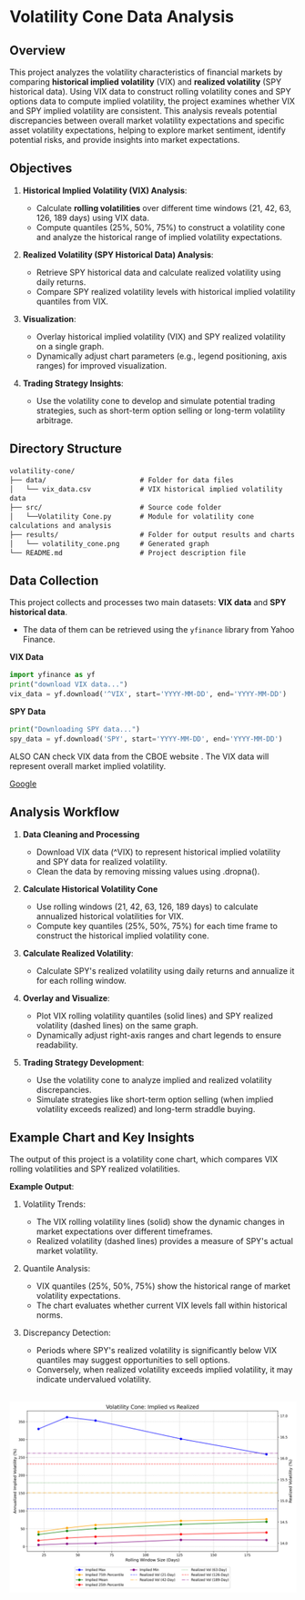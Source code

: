 # Volatility Cone Data Analysis 

## Overview
This project analyzes the volatility characteristics of financial markets by comparing **historical implied volatility** (VIX) and **realized volatility** (SPY historical data). Using VIX data to construct rolling volatility cones and SPY options data to compute implied volatility, the project examines whether VIX and SPY implied volatility are consistent. This analysis reveals potential discrepancies between overall market volatility expectations and specific asset volatility expectations, helping to explore market sentiment, identify potential risks, and provide insights into market expectations.

## Objectives
1. **Historical Implied Volatility (VIX) Analysis**:
   - Calculate **rolling volatilities** over different time windows (21, 42, 63, 126, 189 days) using VIX data.
   - Compute quantiles (25%, 50%, 75%) to construct a volatility cone and analyze the historical range of implied volatility expectations.

2. **Realized Volatility (SPY Historical Data) Analysis**:
   - Retrieve SPY historical data and calculate realized volatility using daily returns.
   - Compare SPY realized volatility levels with historical implied volatility quantiles from VIX.

3. **Visualization**:
    - Overlay historical implied volatility (VIX) and SPY realized volatility on a single graph.
   - Dynamically adjust chart parameters (e.g., legend positioning, axis ranges) for improved visualization.

4. **Trading Strategy Insights**:
   - Use the volatility cone to develop and simulate potential trading strategies, such as short-term option selling or long-term volatility arbitrage.



## Directory Structure
```plaintext
volatility-cone/
├── data/                       # Folder for data files
│   └── vix_data.csv            # VIX historical implied volatility data
├── src/                        # Source code folder
│   └──Volatility Cone.py       # Module for volatility cone calculations and analysis
├── results/                    # Folder for output results and charts
│   └── volatility_cone.png     # Generated graph
└── README.md                   # Project description file
```


## Data Collection

This project collects and processes two main datasets: **VIX data** and **SPY historical data**.
- The data of them can be retrieved using the `yfinance` library from Yahoo Finance.

**VIX Data**
```python
import yfinance as yf
print("download VIX data...")
vix_data = yf.download('^VIX', start='YYYY-MM-DD', end='YYYY-MM-DD')
```
**SPY Data**
```python
print("Downloading SPY data...")
spy_data = yf.download('SPY', start='YYYY-MM-DD', end='YYYY-MM-DD')
```
ALSO CAN check VIX data from the CBOE website . The VIX data will represent overall market implied volatility.

 [Google](https://www.cboe.com)


## Analysis Workflow

1. **Data Cleaning and Processing**
   - Download VIX data (^VIX) to represent historical implied volatility and SPY data for realized volatility.
   - Clean the data by removing missing values using .dropna().

2. **Calculate Historical Volatility Cone**
   - Use rolling windows (21, 42, 63, 126, 189 days) to calculate annualized historical volatilities for VIX.
   - Compute key quantiles (25%, 50%, 75%) for each time frame to construct the historical implied volatility cone.

3. **Calculate Realized Volatility**:
   - Calculate SPY's realized volatility using daily returns and annualize it for each rolling window.

4. **Overlay and Visualize**:
   - Plot VIX rolling volatility quantiles (solid lines) and SPY realized volatility (dashed lines) on the same graph.
   - Dynamically adjust right-axis ranges and chart legends to ensure readability.

5. **Trading Strategy Development**:
   - Use the volatility cone to analyze implied and realized volatility discrepancies.
   - Simulate strategies like short-term option selling (when implied volatility exceeds realized) and long-term straddle buying.


## Example Chart and Key Insights

The output of this project is a volatility cone chart, which compares VIX rolling volatilities and SPY realized volatilities.

**Example Output**:

1. Volatility Trends:
   - The VIX rolling volatility lines (solid) show the dynamic changes in market expectations over different timeframes.
   - Realized volatility (dashed lines) provides a measure of SPY's actual market volatility.
     
2. Quantile Analysis:
   - VIX quantiles (25%, 50%, 75%) show the historical range of market volatility expectations.
   - The chart evaluates whether current VIX levels fall within historical norms.

3. Discrepancy Detection:
   - Periods where SPY's realized volatility is significantly below VIX quantiles may suggest opportunities to sell options.
   - Conversely, when realized volatility exceeds implied volatility, it may indicate undervalued volatility.

![output](volatility_cone_dynamic_test.png)
---
